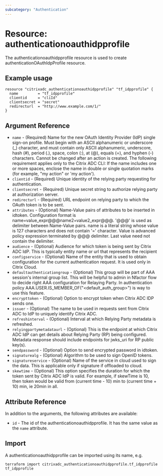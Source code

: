 ```yaml
---
subcategory: "Authentication"
---
```


# Resource: authenticationoauthidpprofile

The authenticationoauthidpprofile resource is used to create authenticationOAuthIdpProfile resource.


## Example usage

```hcl
resource "citrixadc_authenticationoauthidpprofile" "tf_idpprofile" {
  name         = "tf_idpprofile"
  clientid     = "cliId"
  clientsecret = "secret"
  redirecturl  = "http://www.example.com/1/"
}
```


## Argument Reference

* `name` - (Required) Name for the new OAuth Identity Provider (IdP) single sign-on profile. Must begin with an ASCII alphanumeric or underscore (_) character, and must contain only ASCII alphanumeric, underscore, hash (#), period (.), space, colon (:), at (@), equals (=), and hyphen (-) characters. Cannot be changed after an action is created.  The following requirement applies only to the Citrix ADC CLI: If the name includes one or more spaces, enclose the name in double or single quotation marks (for example, "my action" or 'my action').
* `clientid` - (Required) Unique identity of the relying party requesting for authentication.
* `clientsecret` - (Required) Unique secret string to authorize relying party at authorization server.
* `redirecturl` - (Required) URL endpoint on relying party to which the OAuth token is to be sent.
* `attributes` - (Optional) Name-Value pairs of attributes to be inserted in idtoken. Configuration format is name=value_expr@@@name2=value2_expr@@@. '@@@' is used as delimiter between Name-Value pairs. name is a literal string whose value is 127 characters and does not contain '=' character. Value is advanced policy expression terminated by @@@ delimiter. Last value need not contain the delimiter.
* `audience` - (Optional) Audience for which token is being sent by Citrix ADC IdP. This is typically entity name or url that represents the recipient
* `configservice` - (Optional) Name of the entity that is used to obtain configuration for the current authentication request. It is used only in Citrix Cloud.
* `defaultauthenticationgroup` - (Optional) This group will be part of AAA session's internal group list. This will be helpful to admin in Nfactor flow to decide right AAA configuration for Relaying Party. In authentication policy AAA.USER.IS_MEMBER_OF("<default_auth_group>")  is way to use this feature.
* `encrypttoken` - (Optional) Option to encrypt token when Citrix ADC IDP sends one.
* `issuer` - (Optional) The name to be used in requests sent from	Citrix ADC to IdP to uniquely identify Citrix ADC.
* `refreshinterval` - (Optional) Interval at which Relying Party metadata is refreshed.
* `relyingpartymetadataurl` - (Optional) This is the endpoint at which Citrix ADC IdP can get details about Relying Party (RP) being configured. Metadata response should include endpoints for jwks_uri for RP public key(s).
* `sendpassword` - (Optional) Option to send encrypted password in idtoken.
* `signaturealg` - (Optional) Algorithm to be used to sign OpenID tokens.
* `signatureservice` - (Optional) Name of the service in cloud used to sign the data. This is applicable only if signature if offloaded to cloud.
* `skewtime` - (Optional) This option specifies the duration for which the token sent by Citrix ADC IdP is valid. For example, if skewTime is 10, then token would be valid from (current time - 10) min to (current time + 10) min, ie 20min in all.


## Attribute Reference

In addition to the arguments, the following attributes are available:

* `id` - The id of the authenticationoauthidpprofile. It has the same value as the `name` attribute.


## Import

A authenticationoauthidpprofile can be imported using its name, e.g.

```shell
terraform import citrixadc_authenticationoauthidpprofile.tf_idpprofile tf_idpprofile
```

